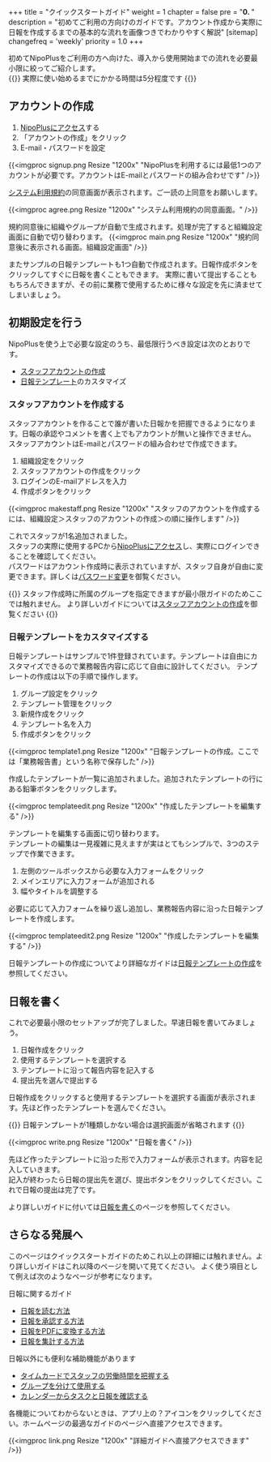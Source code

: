 +++
title = "クイックスタートガイド"
weight = 1
chapter = false
pre = "<b>0. </b>"
description = "初めてご利用の方向けのガイドです。アカウント作成から実際に日報を作成するまでの基本的な流れを画像つきでわかりやすく解説"
[sitemap]
  changefreq = 'weekly'
  priority = 1.0
+++

初めてNipoPlusをご利用の方へ向けた、導入から使用開始までの流れを必要最小限に絞ってご紹介します。  
{{<alice pos="left" icon="default">}}
実際に使い始めるまでにかかる時間は5分程度です
{{</alice>}}

## アカウントの作成

1. [NipoPlusにアクセス](https://nipo-plus.web.app/)する
1. 「アカウントの作成」をクリック
1. E-mail・パスワードを設定

{{<imgproc signup.png Resize "1200x" "NipoPlusを利用するには最低1つのアカウントが必要です。アカウントはE-mailとパスワードの組み合わせです" />}}

[システム利用規約](/system/agree/)の同意画面が表示されます。ご一読の上同意をお願いします。

{{<imgproc agree.png Resize "1200x" "システム利用規約の同意画面。" />}}

規約同意後に組織やグループが自動で生成されます。処理が完了すると組織設定画面に自動で切り替わります。
{{<imgproc main.png Resize "1200x" "規約同意後に表示される画面。組織設定画面" />}}

またサンプルの日報テンプレートも1つ自動で作成されます。日報作成ボタンをクリックしてすぐに日報を書くこともできます。
実際に書いて提出することももちろんできますが、その前に業務で使用するために様々な設定を先に済ませてしまいましょう。

## 初期設定を行う

NipoPlusを使う上で必要な設定のうち、最低限行うべき設定は次のとおりです。

- [スタッフアカウントの作成](/org/staff/make/)
- [日報テンプレート](/org/groupsetting/template/)のカスタマイズ

### スタッフアカウントを作成する

スタッフアカウントを作ることで誰が書いた日報かを把握できるようになります。日報の承認やコメントを書く上でもアカウントが無いと操作できません。  
スタッフアカウントはE-mailとパスワードの組み合わせで作成できます。

1. 組織設定をクリック
1. スタッフアカウントの作成をクリック
1. ログインのE-mailアドレスを入力
1. 作成ボタンをクリック

{{<imgproc makestaff.png Resize "1200x" "スタッフのアカウントを作成するには、組織設定＞スタッフのアカウントの作成＞の順に操作します" />}}

これでスタッフが1名追加されました。  
スタッフの実際に使用するPCから[NipoPlusにアクセス](https://nipo-plus.web.app/)し、実際にログインできることを確認してください。  
パスワードはアカウント作成時に表示されていますが、スタッフ自身が自由に変更できます。詳しくは[パスワード変更](/account/password/)を御覧ください。

{{<alice pos="right" icon="here">}}
スタッフ作成時に所属のグループを指定できますが最小限ガイドのためここでは触れません。
より詳しいガイドについては[スタッフアカウントの作成](/org/staff/make/)を御覧ください
{{</alice>}}

### 日報テンプレートをカスタマイズする

日報テンプレートはサンプルで1件登録されています。テンプレートは自由にカスタマイズできるので業務報告内容に応じて自由に設計してください。
テンプレートの作成は以下の手順で操作します。

1. グループ設定をクリック
1. テンプレート管理をクリック
1. 新規作成をクリック
1. テンプレート名を入力
1. 作成ボタンをクリック

{{<imgproc template1.png Resize "1200x" "日報テンプレートの作成。ここでは「業務報告書」という名称で保存した" />}}

作成したテンプレートが一覧に追加されました。追加されたテンプレートの行にある鉛筆ボタンをクリックします。

{{<imgproc templateedit.png Resize "1200x" "作成したテンプレートを編集する" />}}

テンプレートを編集する画面に切り替わります。  
テンプレートの編集は一見複雑に見えますが実はとてもシンプルで、3つのステップで作業できます。

1. 左側のツールボックスから必要な入力フォームをクリック
1. メインエリアに入力フォームが追加される
1. 幅やタイトルを調整する

必要に応じて入力フォームを繰り返し追加し、業務報告内容に沿った日報テンプレートを作成します。

{{<imgproc templateedit2.png Resize "1200x" "作成したテンプレートを編集する" />}}

日報テンプレートの作成についてより詳細なガイドは[日報テンプレートの作成](/org/groupsetting/template/make/)を参照してください。

## 日報を書く

これで必要最小限のセットアップが完了しました。早速日報を書いてみましょう。

1. 日報作成をクリック
1. 使用するテンプレートを選択する
1. テンプレートに沿って報告内容を記入する
1. 提出先を選んで提出する

日報作成をクリックすると使用するテンプレートを選択する画面が表示されます。先ほど作ったテンプレートを選んでください。

{{<alice pos="right" icon="ok">}}
日報テンプレートが1種類しかない場合は選択画面が省略されます
{{</alice>}}

{{<imgproc write.png Resize "1200x" "日報を書く" />}}

先ほど作ったテンプレートに沿った形で入力フォームが表示されます。内容を記入していきます。  
記入が終わったら日報の提出先を選び、提出ボタンをクリックしてください。これで日報の提出は完了です。

より詳しいガイドに付いては[日報を書く](/report/write/write/)のページを参照してください。

## さらなる発展へ

このページはクイックスタートガイドのためこれ以上の詳細には触れません。より詳しいガイドはこれ以降のページを開いて見てください。
よく使う項目として例えば次のようなページが参考になります。

日報に関するガイド

- [日報を読む方法](/report/read/list/)
- [日報を承認する方法](/report/read/state/)
- [日報をPDFに変換する方法](/report/read/pdf/)
- [日報を集計する方法](/report/totalling/)

日報以外にも便利な補助機能があります

- [タイムカードでスタッフの労働時間を把握する](/timecard/)
- [グループを分けて使用する](/org/groupsetting/make/)
- [カレンダーからタスクと日報を確認する](/calendar/)

各機能についてわからないときは、アプリ上の？アイコンをクリックしてください。ホームページの最適なガイドのページへ直接アクセスできます。

{{<imgproc link.png Resize "1200x" "詳細ガイドへ直接アクセスできます" />}}
